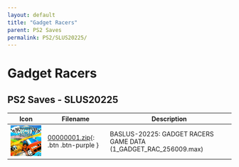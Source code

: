 ```yaml
---
layout: default
title: "Gadget Racers"
parent: PS2 Saves
permalink: PS2/SLUS20225/
---
```

# Gadget Racers

## PS2 Saves - SLUS20225

| Icon | Filename | Description |
|------|----------|-------------|
| ![Gadget Racers](icon0.png) | [00000001.zip](00000001.zip){: .btn .btn-purple } | BASLUS-20225: GADGET RACERS GAME DATA (1_GADGET_RAC_256009.max) |
